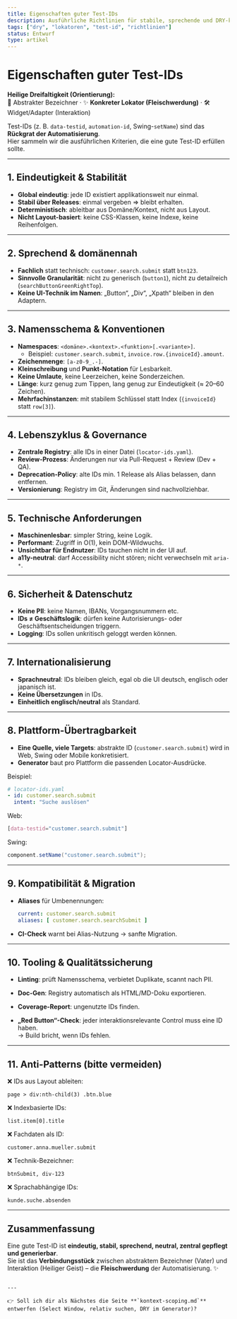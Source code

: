 ```yaml
---
title: Eigenschaften guter Test-IDs
description: Ausführliche Richtlinien für stabile, sprechende und DRY-konforme Test-IDs.
tags: ["dry", "lokatoren", "test-id", "richtlinien"]
status: Entwurf
type: artikel
---
```


# Eigenschaften guter Test-IDs

**Heilige Dreifaltigkeit (Orientierung):**  
👤 Abstrakter Bezeichner · ✨ **Konkreter Lokator (Fleischwerdung)** · 🛠️ Widget/Adapter (Interaktion)

Test-IDs (z. B. `data-testid`, `automation-id`, Swing-`setName`) sind das **Rückgrat der Automatisierung**.  
Hier sammeln wir die ausführlichen Kriterien, die eine gute Test-ID erfüllen sollte.

---

## 1. Eindeutigkeit & Stabilität
- **Global eindeutig**: jede ID existiert applikationsweit nur einmal.  
- **Stabil über Releases**: einmal vergeben ⇒ bleibt erhalten.  
- **Deterministisch**: ableitbar aus Domäne/Kontext, nicht aus Layout.  
- **Nicht Layout-basiert**: keine CSS-Klassen, keine Indexe, keine Reihenfolgen.

---

## 2. Sprechend & domänennah
- **Fachlich** statt technisch: `customer.search.submit` statt `btn123`.  
- **Sinnvolle Granularität**: nicht zu generisch (`button1`), nicht zu detailreich (`searchButtonGreenRightTop`).  
- **Keine UI-Technik im Namen**: „Button“, „Div“, „Xpath“ bleiben in den Adaptern.

---

## 3. Namensschema & Konventionen
- **Namespaces**: `<domäne>.<kontext>.<funktion>[.<variante>]`.  
  - Beispiel: `customer.search.submit`, `invoice.row.{invoiceId}.amount`.  
- **Zeichenmenge**: `[a-z0-9_.-]`.  
- **Kleinschreibung** und **Punkt-Notation** für Lesbarkeit.  
- **Keine Umlaute**, keine Leerzeichen, keine Sonderzeichen.  
- **Länge**: kurz genug zum Tippen, lang genug zur Eindeutigkeit (≈ 20–60 Zeichen).  
- **Mehrfachinstanzen**: mit stabilem Schlüssel statt Index (`{invoiceId}` statt `row[3]`).

---

## 4. Lebenszyklus & Governance
- **Zentrale Registry**: alle IDs in einer Datei (`locator-ids.yaml`).  
- **Review-Prozess**: Änderungen nur via Pull-Request + Review (Dev + QA).  
- **Deprecation-Policy**: alte IDs min. 1 Release als Alias belassen, dann entfernen.  
- **Versionierung**: Registry im Git, Änderungen sind nachvollziehbar.

---

## 5. Technische Anforderungen
- **Maschinenlesbar**: simpler String, keine Logik.  
- **Performant**: Zugriff in O(1), kein DOM-Wildwuchs.  
- **Unsichtbar für Endnutzer**: IDs tauchen nicht in der UI auf.  
- **a11y-neutral**: darf Accessibility nicht stören; nicht verwechseln mit `aria-*`.

---

## 6. Sicherheit & Datenschutz
- **Keine PII**: keine Namen, IBANs, Vorgangsnummern etc.  
- **IDs ≠ Geschäftslogik**: dürfen keine Autorisierungs- oder Geschäftsentscheidungen triggern.  
- **Logging**: IDs sollen unkritisch geloggt werden können.

---

## 7. Internationalisierung
- **Sprachneutral**: IDs bleiben gleich, egal ob die UI deutsch, englisch oder japanisch ist.  
- **Keine Übersetzungen** in IDs.  
- **Einheitlich englisch/neutral** als Standard.

---

## 8. Plattform-Übertragbarkeit
- **Eine Quelle, viele Targets**: abstrakte ID (`customer.search.submit`) wird in Web, Swing oder Mobile konkretisiert.  
- **Generator** baut pro Plattform die passenden Locator-Ausdrücke.  

Beispiel:
```yaml
# locator-ids.yaml
- id: customer.search.submit
  intent: "Suche auslösen"
````

Web:

```css
[data-testid="customer.search.submit"]
```

Swing:

```java
component.setName("customer.search.submit");
```

---

## 9. Kompatibilität & Migration

- **Aliases** für Umbenennungen:
    
    ```yaml
    current: customer.search.submit
    aliases: [ customer.search.searchSubmit ]
    ```
    
- **CI-Check** warnt bei Alias-Nutzung → sanfte Migration.
    

---

## 10. Tooling & Qualitätssicherung

- **Linting**: prüft Namensschema, verbietet Duplikate, scannt nach PII.
    
- **Doc-Gen**: Registry automatisch als HTML/MD-Doku exportieren.
    
- **Coverage-Report**: ungenutzte IDs finden.
    
- **„Red Button“-Check**: jeder interaktionsrelevante Control muss eine ID haben.  
    → Build bricht, wenn IDs fehlen.
    

---

## 11. Anti-Patterns (bitte vermeiden)

❌ IDs aus Layout ableiten:

```xpath
page > div:nth-child(3) .btn.blue
```

❌ Indexbasierte IDs:

```xpath
list.item[0].title
```

❌ Fachdaten als ID:

```
customer.anna.mueller.submit
```

❌ Technik-Bezeichner:

```
btnSubmit, div-123
```

❌ Sprachabhängige IDs:

```
kunde.suche.absenden
```

---

## Zusammenfassung

Eine gute Test-ID ist **eindeutig, stabil, sprechend, neutral, zentral gepflegt und generierbar**.  
Sie ist das **Verbindungsstück** zwischen abstraktem Bezeichner (Vater) und Interaktion (Heiliger Geist) – die **Fleischwerdung** der Automatisierung. ✨

```

---

👉 Soll ich dir als Nächstes die Seite **`kontext-scoping.md`** entwerfen (Select Window, relativ suchen, DRY im Generator)?
```